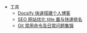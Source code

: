 * 工具
  * [Docsify 快速搭建个人博客](/tools/docsify.md)
  * [SEO 网站优化 title 置与快速排名](/tools/seo.md)
  * [Git 常用命令及日常问题集锦](/tools/git.md)
